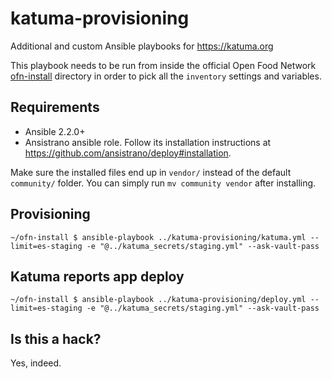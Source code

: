 # katuma-provisioning
Additional and custom Ansible playbooks for https://katuma.org

This playbook needs to be run from inside the official Open Food Network [ofn-install](https://github.com/openfoodfoundation/ofn-install) directory in order to pick all the `inventory` settings and variables.

## Requirements

* Ansible 2.2.0+
* Ansistrano ansible role. Follow its installation instructions at https://github.com/ansistrano/deploy#installation.

Make sure the installed files end up in `vendor/` instead of the default `community/` folder. You can simply run `mv community vendor` after installing.

## Provisioning
```shell
~/ofn-install $ ansible-playbook ../katuma-provisioning/katuma.yml --limit=es-staging -e "@../katuma_secrets/staging.yml" --ask-vault-pass
```

## Katuma reports app deploy
```shell
~/ofn-install $ ansible-playbook ../katuma-provisioning/deploy.yml --limit=es-staging -e "@../katuma_secrets/staging.yml" --ask-vault-pass
```

## Is this a hack?
Yes, indeed.
